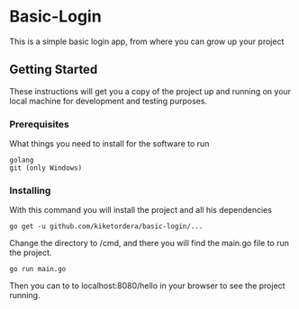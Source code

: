 # Basic-Login
This is a simple basic login app, from where you can grow up your project

## Getting Started

These instructions will get you a copy of the project up and running on your local machine for development and testing purposes.

### Prerequisites

What things you need to install for the software to run

```
golang
git (only Windows)
```

### Installing

With this command you will install the project and all his dependencies

```
go get -u github.com/kiketordera/basic-login/...
```

Change the directory to /cmd, and there you will find the main.go file to run the project.


```
go run main.go
```

Then you can to to localhost:8080/hello in your browser to see the project running.
